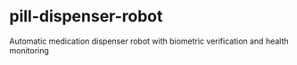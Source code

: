 # pill-dispenser-robot
Automatic medication dispenser robot with biometric verification and health monitoring

